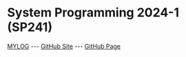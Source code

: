 ---
---
# System Programming 2024-1 (SP241)

[MYLOG](TXT/mylog.txt) --- [GitHub Site](https://github.com/mm0ne/sp241/) --- [GitHub Page](https://mm0ne.github.io/sp241/) 
